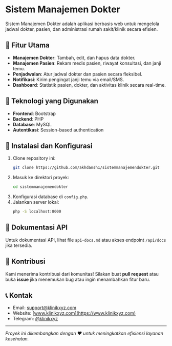 # Sistem Manajemen Dokter

Sistem Manajemen Dokter adalah aplikasi berbasis web untuk mengelola jadwal dokter, pasien, dan administrasi rumah sakit/klinik secara efisien.

## 📌 Fitur Utama
- **Manajemen Dokter**: Tambah, edit, dan hapus data dokter.
- **Manajemen Pasien**: Rekam medis pasien, riwayat konsultasi, dan janji temu.
- **Penjadwalan**: Atur jadwal dokter dan pasien secara fleksibel.
- **Notifikasi**: Kirim pengingat janji temu via email/SMS.
- **Dashboard**: Statistik pasien, dokter, dan aktivitas klinik secara real-time.

## 🚀 Teknologi yang Digunakan
- **Frontend**: Bootstrap
- **Backend**: PHP
- **Database**: MySQL
- **Autentikasi**: Session-based authentication

## 🔧 Instalasi dan Konfigurasi
1. Clone repository ini:
   ```bash
   git clone https://github.com/akhdansh1/sistemmanajemendokter.git
   ```
2. Masuk ke direktori proyek:
   ```bash
   cd sistemmanajemendokter
   ```
3. Konfigurasi database di `config.php`.
4. Jalankan server lokal:
   ```bash
   php -S localhost:8000
   ```

## 📖 Dokumentasi API
Untuk dokumentasi API, lihat file `api-docs.md` atau akses endpoint `/api/docs` jika tersedia.

## 🤝 Kontribusi
Kami menerima kontribusi dari komunitas! Silakan buat **pull request** atau buka **issue** jika menemukan bug atau ingin menambahkan fitur baru.

## 📞 Kontak
- Email: support@klinikxyz.com
- Website: [www.klinikxyz.com](https://www.klinikxyz.com)
- Telegram: [@klinikxyz](https://t.me/klinikxyz)

---

_Proyek ini dikembangkan dengan ❤️ untuk meningkatkan efisiensi layanan kesehatan._

